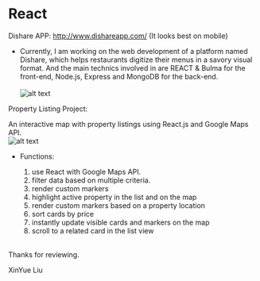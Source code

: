 # React

Dishare APP: http://www.dishareapp.com/ (It looks best on mobile)
- Currently, I am working on the web development of a platform named Dishare, which helps restaurants digitize their menus in a savory visual format. And the main technics involved in are REACT & Bulma for the front-end, Node.js, Express and MongoDB for the back-end.<br /><br />
![alt text](http://www-scf.usc.edu/~liuxinyu/dishareApp.jpg)

Property Listing Project: 

An interactive map with property listings using React.js and Google Maps API.<br />
![alt text](http://www-scf.usc.edu/~liuxinyu/property_list.jpg)
  
- Functions:
  
   1) use React with Google Maps API.
   2) filter data based on multiple criteria.
   3) render custom markers
   4) highlight active property in the list and on the map
   5) render custom markers based on a property location
   6) sort cards by price
   7) instantly update visible cards and markers on the map
   8) scroll to a related card in the list view <br /><br />
      
 
Thanks for reviewing.

XinYue Liu
